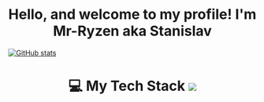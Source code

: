 <h1 align="center"> Hello, and welcome to my profile! I'm Mr-Ryzen aka Stanislav </h1>

[![GitHub stats](https://github-readme-stats.vercel.app/api?username=Mr-Ryzen-dev)](https://github.com/Mr-Ryzen-dev/github-readme-stats)

<h1 align="center">💻 My Tech Stack

<img src="https://img.shields.io/badge/logo-cplusplus-blue?logo=cplusplus"/>
